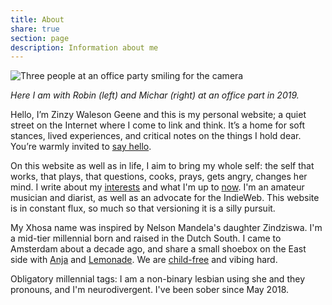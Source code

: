 ```yaml
---
title: About
share: true
section: page
description: Information about me
---
```


![Three people at an office party smiling for the camera](https://res.cloudinary.com/dbi2zounq/image/upload/v1673958111/me/zinzy-at-a-party_vrzlqr.jpg)

_Here I am with Robin (left) and Michar (right) at an office part in 2019._

Hello, I’m Zinzy Waleson Geene and this is my personal website; a quiet street on the Internet where I come to link and think. It’s a home for soft stances, lived experiences, and critical notes on the things I hold dear. You’re warmly invited to [say hello](/hello).

On this website as well as in life, I aim to bring my whole self: the self that works, that plays, that questions, cooks, prays, gets angry, changes her mind. I write about my [interests](/interests) and what I'm up to [now](/now). I'm an amateur musician and diarist, as well as an advocate for the IndieWeb. This website is in constant flux, so much so that versioning it is a silly pursuit.

My Xhosa name was inspired by Nelson Mandela's daughter Zindziswa. I'm a mid-tier millennial born and raised in the Dutch South. I came to Amsterdam about a decade ago, and share a small shoebox on the East side with [Anja](https://anjawaleson.notion.site/Anja-Waleson-0182c8df804b4b12ab6e70b5b5795a55) and [Lemonade](https://lemonade.waleson.us/). We are [child-free](https://en.wikipedia.org/wiki/Voluntary_childlessness) and vibing hard.

Obligatory millennial tags: I am a non-binary lesbian using she and they pronouns, and I'm neurodivergent. I've been sober since May 2018.
